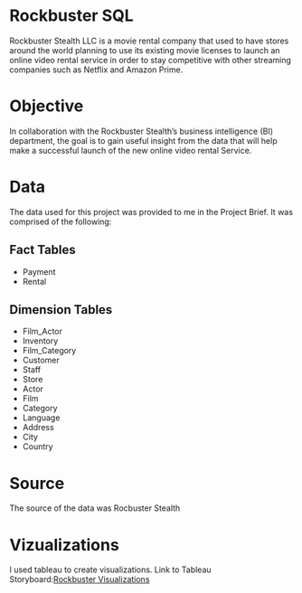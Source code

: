 # Rockbuster SQL
Rockbuster Stealth LLC is a movie rental company that used to have stores around the world planning to use its existing movie licenses to launch an online video rental service in order to stay competitive with other streaming companies such as Netflix and Amazon Prime.
# Objective
In collaboration with the Rockbuster Stealth’s business intelligence (BI) department, the goal is to gain useful insight from the data that will help make a successful launch of the new online video rental Service.
# Data
The data used for this project was provided to me in the Project Brief. It was comprised of the following:
## Fact Tables
- Payment
- Rental
## Dimension Tables
- Film_Actor
- Inventory
- Film_Category
- Customer
- Staff
- Store
- Actor
- Film
- Category
- Language
- Address
- City
- Country
# Source
The source of the data was Rocbuster Stealth
# Vizualizations
I used tableau to create visualizations. Link to Tableau Storyboard:[Rockbuster Visualizations](https://public.tableau.com/app/profile/guillaume.ndatabaye/viz/Task3_10PresentingSQLResuts/Top10Countries)
